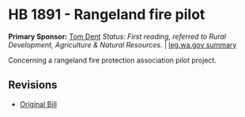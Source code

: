 # HB 1891 - Rangeland fire pilot
**Primary Sponsor:** [Tom Dent](/person/leg/tom.dent.md)
*Status: First reading, referred to Rural Development, Agriculture & Natural Resources.* | [leg.wa.gov summary](https://app.leg.wa.gov/billsummary?BillNumber=1891&Year=2021)

Concerning a rangeland fire protection association pilot project.

## Revisions
* [Original Bill](1/)